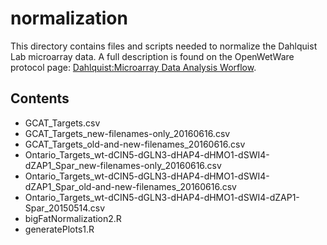 # normalization

This directory contains files and scripts needed to normalize the Dahlquist Lab microarray data.  A full description is found on the OpenWetWare protocol page: [Dahlquist:Microarray Data Analysis Worflow](http://www.openwetware.org/wiki/Dahlquist:Microarray_Data_Analysis_Workflow).

## Contents

* GCAT_Targets.csv
* GCAT_Targets_new-filenames-only_20160616.csv
* GCAT_Targets_old-and-new-filenames_20160616.csv
* Ontario_Targets_wt-dCIN5-dGLN3-dHAP4-dHMO1-dSWI4-dZAP1_Spar_new-filenames-only_20160616.csv
* Ontario_Targets_wt-dCIN5-dGLN3-dHAP4-dHMO1-dSWI4-dZAP1_Spar_old-and-new-filenames_20160616.csv
* Ontario_Targets_wt-dCIN5-dGLN3-dHAP4-dHMO1-dSWI4-dZAP1-Spar_20150514.csv
* bigFatNormalization2.R
* generatePlots1.R
